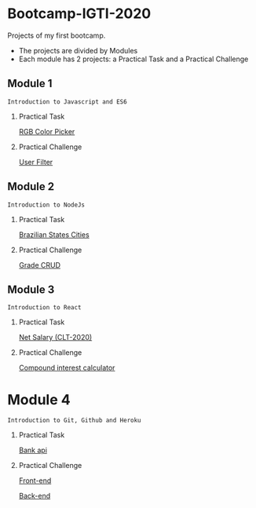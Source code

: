 # Bootcamp-IGTI-2020
Projects of my first bootcamp.

* The projects are divided by Modules 
* Each module has 2 projects: a Practical Task and a Practical Challenge


## Module 1
```
Introduction to Javascript and ES6
```
1. Practical Task

    [RGB Color Picker](https://github.com/JavelFreitas/Bootcamp-IGTI-2020/tree/master/Module_01/RGBColorPicker)

2. Practical Challenge

    [User Filter](https://github.com/JavelFreitas/Bootcamp-IGTI-2020/tree/master/Module_01/UserFilter)


## Module 2
```
Introduction to NodeJs
```
1. Practical Task

    [Brazilian States Cities](https://github.com/JavelFreitas/Bootcamp-IGTI-2020/tree/master/Module_02/BrazilianStatesCities)

2. Practical Challenge

    [Grade CRUD](https://github.com/JavelFreitas/practical-challenge-module2-IGTI)

## Module 3
```
Introduction to React
```
1. Practical Task

    [Net Salary (CLT-2020)](https://github.com/JavelFreitas/practical-task-module3-IGTI)

2. Practical Challenge

    [Compound interest calculator](https://github.com/JavelFreitas/practical-challange-module3-IGTI)

# Module 4
```
Introduction to Git, Github and Heroku
```

1. Practical Task

    [Bank api](https://github.com/JavelFreitas/practical-task-module4-IGTI)

2. Practical Challenge

    [Front-end](https://github.com/JavelFreitas/practical-challenge-module4-frontend)

    [Back-end](https://github.com/JavelFreitas/practical-challenge-module4-backend)